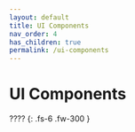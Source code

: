 ```yaml
---
layout: default
title: UI Components
nav_order: 4
has_children: true
permalink: /ui-components
---
```


# UI Components

????
{: .fs-6 .fw-300 }
